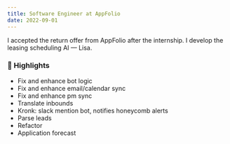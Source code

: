 ```yaml
---
title: Software Engineer at AppFolio
date: 2022-09-01
---
```


I accepted the return offer from AppFolio after the internship. I develop the leasing scheduling AI — Lisa.

### 🌟 Highlights

- Fix and enhance bot logic
- Fix and enhance email/calendar sync
- Fix and enhance pm sync
- Translate inbounds
- Kronk: slack mention bot, notifies honeycomb alerts
- Parse leads
- Refactor
- Application forecast

